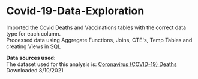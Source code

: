 # Covid-19-Data-Exploration
Imported the Covid Deaths and Vaccinations tables with the correct data type for each column. <br>
Processed data using Aggregate Functions, Joins, CTE's, Temp Tables and creating Views in SQL

<b>Data sources used:</b><br>
The dataset used for this analysis is: <a href="https://ourworldindata.org/covid-deaths">Coronavirus (COVID-19) Deaths</a><br>
Downloaded 8/10/2021
